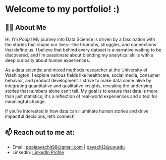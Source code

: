 # Welcome to my portfolio! :)


## 👨‍💻 About Me
Hi, I’m Pooja! My journey into Data Science is driven by a fascination with the stories that shape our lives—the triumphs, struggles, and connections that define us. I believe that behind every dataset is a narrative waiting to be discovered, and I’m passionate about blending my analytical skills with a deep curiosity about human experiences.

As a data scientist and mixed methods researcher at the University of Washington, I explore various fields like healthcare, social media, consumer behavior, and product development. I strive to make data come alive by integrating quantitative and qualitative insights, revealing the underlying stories that numbers alone can’t tell. My goal is to ensure that data is more than just statistics; it's a reflection of real-world experiences and a tool for meaningful change.

If you’re interested in how data can illuminate human stories and drive impactful decisions, let’s connect!



## 📫 Reach out to me at:
- Email: poojaayachit98@gmail.com | payach12@uw.edu
- LinkedIn: [LinkedIn Profile](https://www.linkedin.com/in/pooja-ayachit/)



